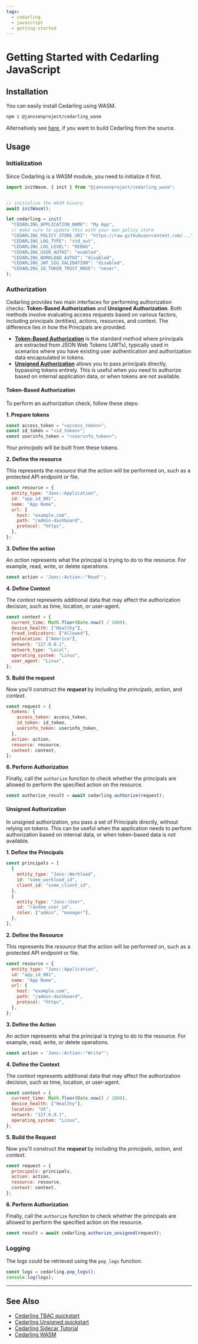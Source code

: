 ```yaml
---
tags:
  - cedarling
  - javascript
  - getting-started
---
```


# Getting Started with Cedarling JavaScript

## Installation

You can easily install Cedarling using WASM.

```sh
npm i @janssenproject/cedarling_wasm
```

Alternatively see [here](../cedarling-wasm.md), if you want to build Cedarling from the source.

## Usage

### Initialization

Since Cedarling is a WASM module, you need to initialize it first.

```js
import initWasm, { init } from "@janssenproject/cedarling_wasm";


// initialize the WASM binary
await initWasm();

let cedarling = init(
  "CEDARLING_APPLICATION_NAME": "My App",
  // make sure to update this with your own policy store
  "CEDARLING_POLICY_STORE_URI": "https://raw.githubusercontent.com/...",
  "CEDARLING_LOG_TYPE": "std_out",
  "CEDARLING_LOG_LEVEL": "DEBUG",
  "CEDARLING_USER_AUTHZ": "enabled",
  "CEDARLING_WORKLOAD_AUTHZ": "disabled",
  "CEDARLING_JWT_SIG_VALIDATION": "disabled",
  "CEDARLING_ID_TOKEN_TRUST_MODE": "never",
);
```

### Authorization

Cedarling provides two main interfaces for performing authorization checks: **Token-Based Authorization** and **Unsigned Authorization**. Both methods involve evaluating access requests based on various factors, including principals (entities), actions, resources, and context. The difference lies in how the Principals are provided.

- [**Token-Based Authorization**](#token-based-authorization) is the standard method where principals are extracted from JSON Web Tokens (JWTs), typically used in scenarios where you have existing user authentication and authorization data encapsulated in tokens.
- [**Unsigned Authorization**](#unsigned-authorization) allows you to pass principals directly, bypassing tokens entirely. This is useful when you need to authorize based on internal application data, or when tokens are not available.

#### Token-Based Authorization

To perform an authorization check, follow these steps:

**1. Prepare tokens**

```js
const access_token = "<access_token>";
const id_token = "<id_token>";
const userinfo_token = "<userinfo_token>";
```

Your _principals_ will be built from these tokens.

**2. Define the resource**

This represents the _resource_ that the action will be performed on, such as a protected API endpoint or file.

```js
const resource = {
  entity_type: "Jans::Application",
  id: "app_id_001",
  name: "App Name",
  url: {
    host: "example.com",
    path: "/admin-dashboard",
    protocol: "https",
  },
};
```

**3. Define the action**

An _action_ represents what the principal is trying to do to the resource. For example, read, write, or delete operations.

```js
const action = 'Jans::Action::"Read"';
```

**4. Define Context**

The _context_ represents additional data that may affect the authorization decision, such as time, location, or user-agent.

```js
const context = {
  current_time: Math.floor(Date.now() / 1000),
  device_health: ["Healthy"],
  fraud_indicators: ["Allowed"],
  geolocation: ["America"],
  network: "127.0.0.1",
  network_type: "Local",
  operating_system: "Linux",
  user_agent: "Linux",
};
```

**5. Build the request**

Now you'll construct the **_request_** by including the _principals_, _action_, and _context_.

```js
const request = {
  tokens: {
    access_token: access_token,
    id_token: id_token,
    userinfo_token: userinfo_token,
  },
  action: action,
  resource: resource,
  context: context,
};
```

**6. Perform Authorization**

Finally, call the `authorize` function to check whether the principals are allowed to perform the specified action on the resource.

```js
const authorize_result = await cedarling.authorize(request);
```

#### Unsigned Authorization

In unsigned authorization, you pass a set of Principals directly, without relying on tokens. This can be useful when the application needs to perform authorization based on internal data, or when token-based data is not available.

**1. Define the Principals**

```js
const principals = [
  {
    entity_type: "Jans::Workload",
    id: "some_workload_id",
    client_id: "some_client_id",
  },
  {
    entity_type: "Jans::User",
    id: "random_user_id",
    roles: ["admin", "manager"],
  },
];
```

**2. Define the Resource**

This represents the _resource_ that the action will be performed on, such as a protected API endpoint or file.

```js
const resource = {
  entity_type: "Jans::Application",
  id: "app_id_001",
  name: "App Name",
  url: {
    host: "example.com",
    path: "/admin-dashboard",
    protocol: "https",
  },
};
```

**3. Define the Action**

An _action_ represents what the principal is trying to do to the resource. For example, read, write, or delete operations.

```js
const action = 'Jans::Action::"Write"';
```

**4. Define the Context**

The _context_ represents additional data that may affect the authorization decision, such as time, location, or user-agent.

```js
const context = {
  current_time: Math.floor(Date.now() / 1000),
  device_health: ["Healthy"],
  location: "US",
  network: "127.0.0.1",
  operating_system: "Linux",
};
```

**5. Build the Request**

Now you'll construct the **_request_** by including the _principals_, _action_, and _context_.

```js
const request = {
  principals: principals,
  action: action,
  resource: resource,
  context: context,
};
```

**6. Perform Authorization**

Finally, call the `authorize` function to check whether the principals are allowed to perform the specified action on the resource.

```js
const result = await cedarling.authorize_unsigned(request);
```

### Logging

The logs could be retrieved using the `pop_logs` function.

```js
const logs = cedarling.pop_logs();
console.log(logs);
```

---

## See Also

- [Cedarling TBAC quickstart](../cedarling-quick-start.md#implement-tbac-using-cedarling)
- [Cedarling Unsigned quickstart](../cedarling-quick-start.md#step-1-create-the-cedar-policy-and-schema)
- [Cedarling Sidecar Tutorial](../cedarling-sidecar-tutorial.md)
- [Cedarling WASM](../cedarling-wasm.md)
